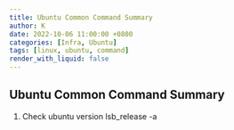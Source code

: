 ```yaml
---
title: Ubuntu Common Command Summary
author: K
date: 2022-10-06 11:00:00 +0800
categories: [Infra, Ubuntu]
tags: [linux, ubuntu, command]
render_with_liquid: false
---
```


## Ubuntu Common Command Summary 
1. Check ubuntu version
  lsb_release -a





